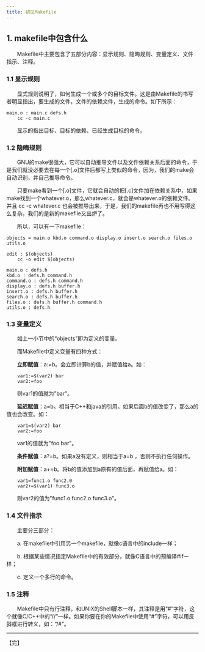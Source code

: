```yaml
---
title: 初见Makefile
---
```



## 1. makefile中包含什么
&emsp;&emsp;Makefile中主要包含了五部分内容：显示规则、隐晦规则、变量定义、文件指示、注释。

### 1.1 显示规则
&emsp;&emsp;显式规则说明了，如何生成一个或多个的目标文件。这是由Makefile的书写者明显指出，要生成的文件，文件的依赖文件，生成的命令。如下所示：

	main.o : main.c defs.h
		cc -c main.c

&emsp;&emsp;显示的指出目标、目标的依赖、已经生成目标的命令。

### 1.2 隐晦规则
&emsp;&emsp;GNU的make很强大，它可以自动推导文件以及文件依赖关系后面的命令，于是我们就没必要去在每一个[.o]文件后都写上类似的命令，因为，我们的make会自动识别，并自己推导命令。

&emsp;&emsp;只要make看到一个[.o]文件，它就会自动的把[.c]文件加在依赖关系中，如果make找到一个whatever.o，那么whatever.c，就会是whatever.o的依赖文件。并且 cc -c whatever.c 也会被推导出来，于是，我们的makefile再也不用写得这么复杂。我们的是新的makefile又出炉了。

&emsp;&emsp;所以，可以有一下makefile：

	objects = main.o kbd.o command.o display.o insert.o search.o files.o utils.o
	
	edit : $(objects)
		cc -o edit $(objects)

	main.o : defs.h
	kbd.o : defs.h command.h
	command.o : defs.h command.h
	display.o : defs.h buffer.h
	insert.o : defs.h buffer.h
	search.o : defs.h buffer.h
	files.o : defs.h buffer.h command.h
	utils.o : defs.h

### 1.3 变量定义
&emsp;&emsp;如上一小节中的“objects”即为定义的变量。

&emsp;&emsp;而Makefile中定义变量有四种方式：

&emsp;&emsp;**立即赋值**：a:=b。会立即计算b的值，并赋值给a。如：
	
		var1:=$(var2) bar
		var2:=foo
&emsp;&emsp;则var1的值就为"bar"。

&emsp;&emsp;**延迟赋值**：a=b。相当于C++和java的引用。如果后面b的值改变了，那么a的值也会改变。如：

		var1=$(var2) bar
		var2:=foo

&emsp;&emsp;var1的值就为"foo bar"。

&emsp;&emsp;**条件赋值**：a?=b。如果a没有定义，则相当于a=b ，否则不执行任何操作。

&emsp;&emsp;**附加赋值**：a+=b。将b的值添加到a原有的值后面，再赋值给a。如：

		var1=func1.o func2.0
		var2+=$(var1) func3.o

&emsp;&emsp;则var2的值为"func1.o func2.o func3.o"。
### 1.4 文件指示
&emsp;&emsp;主要分三部分：

&emsp;&emsp;a. 在makefile中引用另一个makefile，就像c语言中的include一样；

&emsp;&emsp;b. 根据某些情况指定Makefile中的有效部分，就像C语言中的预编译#if一样；

&emsp;&emsp;c. 定义一个多行的命令。

### 1.5 注释
&emsp;&emsp;Makefile中只有行注释，和UNIX的Shell脚本一样，其注释是用“#”字符，这个就像C/C++中的“//”一样。如果你要在你的Makefile中使用“#”字符，可以用反斜框进行转义，如：“/#”。

---
【完】
